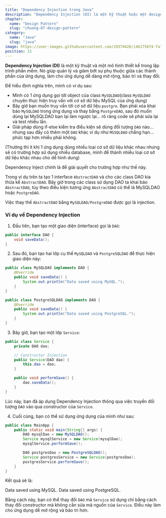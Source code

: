 ```yaml
---
title: "Dependency Injection trong Java"
description: "Dependency Injection (DI) là một kỹ thuật hoặc một design pattern trong lập trình, giúp quản lý các phụ thuộc (dependencies) trong một ứng dụng một cách linh hoạt và dễ quản lý. "
chapter:
  name: "Design Pattern"
  slug: "chuong-07-design-pattern"
category:
  name: "Java"
  slug: "java"
image: https://user-images.githubusercontent.com/29374426/146175674-fa7e09f7-4e42-485e-a2b5-8c664601b203.png
position: 11
---
```


**Dependency Injection (DI)** là một kỹ thuật và một mô hình thiết kế trong lập trình phần mềm. Nó giúp quản lý và giảm bớt sự phụ thuộc giữa các thành phần của ứng dụng, làm cho ứng dụng dễ dàng mở rộng, bảo trì và thay đổi.

Để hiểu định nghĩa trên, mình có ví dụ sau:

- Mình có 1 ứng dụng gọi tới object của class `MySQLDAO`(class `MySQLDAO` chuyên thực hiện truy vấn với cơ sở dữ liệu MySQL của ứng dụng)
- Bây giờ bạn muốn truy vấn tới cơ sở dữ liệu `postgre`. Bạn phải xóa khai báo `MySQLDAO` trong ứng dụng và thay bằng `PostgreDAO`, sau đó muốn dùng lại MySQLDAO bạn lại làm ngược lại… rõ ràng code sẽ phải sửa lại và test nhiều lần.
- Giải pháp dùng if-else kiểm tra điều kiện sẽ dùng đối tượng `DAO` nào… nhưng sau đấy có thêm một `DAO` khác ví dụ như `MSSQLDAO` chẳng hạn… phức tạp hơn nhiều phải không.

(Thường thì ít khi 1 ứng dụng dùng nhiều loại cơ sở dữ liệu khác nhau nhưng sẽ có trường hợp sử dụng nhiều database, mình để thành nhiều loại cơ sở dữ liệu khác nhau cho dễ hình dung)

Dependency Inject chính là để giải quyết cho trường hợp như thế này.

Trong ví dụ trên ta tạo 1 interface `AbstractDAO` và cho các class DAO kia thừa kế `AbstractDAO`. Bây giờ trong các class sử dụng DAO ta khai báo `AbstractDAO`, tùy theo điều kiện tương ứng `AbstractDAO` có thể là MySQLDAO hoặc `PostgreDAO`.

Việc thay thế `AbstractDAO` bằng `MySQLDAO/PostgreDAO` được gọi là injection.

### Ví dụ về Dependency Injection

1. Đầu tiên, bạn tạo một giao diện (interface) gọi là `DAO`:

```java
public interface DAO {
    void saveData();
}
```

2. Sau đó, bạn tạo hai lớp cụ thể `MySQLDAO` và `PostgreSQLDAO` để thực hiện giao diện này:

```java
public class MySQLDAO implements DAO {
    @Override
    public void saveData() {
        System.out.println("Data saved using MySQL.");
    }
}

public class PostgreSQLDAO implements DAO {
    @Override
    public void saveData() {
        System.out.println("Data saved using PostgreSQL.");
    }
}
```

3. Bây giờ, bạn tạo một lớp `Service`:

```java
public class Service {
    private DAO dao;

    // Constructor Injection
    public Service(DAO dao) {
        this.dao = dao;
    }

    public void performSave() {
        dao.saveData();
    }
}
```

Lúc này, bạn đã áp dụng Dependency Injection thông qua việc truyền đối tượng `DAO` vào qua constructor của `Service`.

4. Cuối cùng, bạn có thể sử dụng ứng dụng của mình như sau:

```java
public class MainApp {
    public static void main(String[] args) {
        DAO mysqlDao = new MySQLDAO();
        Service mysqlService = new Service(mysqlDao);
        mysqlService.performSave();

        DAO postgresDao = new PostgreSQLDAO();
        Service postgresService = new Service(postgresDao);
        postgresService.performSave();
    }
}
```

Kết quả sẽ là:

<content-result>
Data saved using MySQL.
Data saved using PostgreSQL.
</content-result>

Bằng cách này, bạn có thể thay đổi `DAO` mà `Service` sử dụng chỉ bằng cách thay đổi constructor mà không cần sửa mã nguồn của `Service`. Điều này làm cho ứng dụng dễ mở rộng và bảo trì hơn.
